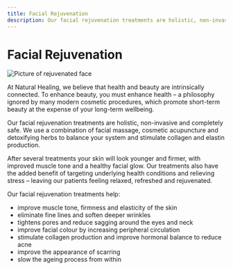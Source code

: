 ```yaml
---
title: Facial Rejuvenation
description: Our facial rejuvenation treatments are holistic, non-invasive and completely safe. We use a combination of facial massage, cosmetic acupuncture and detoxifying herbs to balance your system and stimulate collagen and elastin production.
---
```


# Facial Rejuvenation

<img alt="Picture of rejuvenated face" src="/Facial-Rejuvenation.jpg" title="Picture of rejuvenated face" className="w-full mb-5" />

At Natural Healing, we believe that health and beauty are intrinsically connected. To enhance beauty, you must enhance health – a philosophy ignored by many modern cosmetic procedures, which promote short-term beauty at the expense of your long-term wellbeing.

Our facial rejuvenation treatments are holistic, non-invasive and completely safe. We use a combination of facial massage, cosmetic acupuncture and detoxifying herbs to balance your system and stimulate collagen and elastin production.

After several treatments your skin will look younger and firmer, with improved muscle tone and a healthy facial glow. Our treatments also have the added benefit of targeting underlying health conditions and relieving stress – leaving our patients feeling relaxed, refreshed and rejuvenated.

Our facial rejuvenation treatments help:

- improve muscle tone, firmness and elasticity of the skin
- eliminate fine lines and soften deeper wrinkles
- tightens pores and reduce sagging around the eyes and neck
- improve facial colour by increasing peripheral circulation
- stimulate collagen production and improve hormonal balance to reduce acne
- improve the appearance of scarring
- slow the ageing process from within
